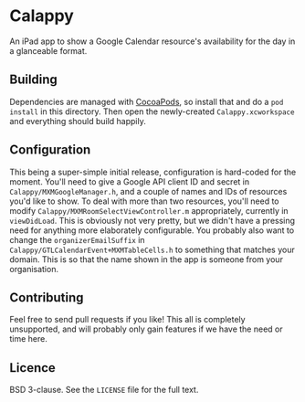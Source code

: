 # Calappy

An iPad app to show a Google Calendar resource's availability for the day in a glanceable format.

## Building

Dependencies are managed with [CocoaPods](http://cocoapods.org/), so install that and do a `pod install` in this directory. Then open the newly-created `Calappy.xcworkspace` and everything should build happily.

## Configuration

This being a super-simple initial release, configuration is hard-coded for the moment. You'll need to give a Google API client ID and secret in `Calappy/MXMGoogleManager.h`, and a couple of names and IDs of resources you'd like to show. To deal with more than two resources, you'll need to modify `Calappy/MXMRoomSelectViewController.m` appropriately, currently in `viewDidLoad`. This is obviously not very pretty, but we didn't have a pressing need for anything more elaborately configurable. You probably also want to change the `organizerEmailSuffix` in `Calappy/GTLCalendarEvent+MXMTableCells.h` to something that matches your domain. This is so that the name shown in the app is someone from your organisation.

## Contributing

Feel free to send pull requests if you like! This all is completely unsupported, and will probably only gain features if we have the need or time here.

## Licence

BSD 3-clause. See the `LICENSE` file for the full text.
